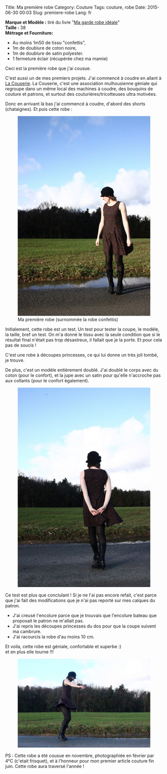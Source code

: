 Title: Ma première robe
Category: Couture
Tags: couture, robe
Date: 2015-06-30 00:03
Slug: premiere-robe
Lang: fr

**Marque et Modèle :** tiré du livre "[Ma garde robe idéale](http://www.marabout.com/la-garde-robe-ideale-9782501096843)"<br>
**Taille :** 38<br>
**Métrage et Fourniture:** <br>
- Au moins 1m50 de tissu "confettis", <br>
- 1m de doublure de coton noire, <br>
- 1m de doublure de satin polyester. <br>
- 1 fermeture éclair (récupérée chez ma mamie)<br>

Ceci est la première robe que j'ai cousue.

C'est aussi un de mes premiers projets. J'ai commencé à coudre en allant à [La Couserie](https://www.facebook.com/lacouserie?fref=nf). La Couserie, c'est une association mulhousienne géniale qui regroupe dans un même local des machines à coudre, des bouquins de couture et patrons, et surtout des couturières/tricotteuses ultra motivées.

Donc en arrivant là bas j'ai commencé à coudre, d'abord des shorts (chataignes). Et puis cette robe : 

<figure>
	<img src="/images/robe_confetti_1.JPG" alt="première robe 1">
	<figcaption> Ma première robe (surnommée la robe confettis)</figcaption>
</figure>

Initialement, cette robe est un test. Un test pour tester la coupe, le modèle, la taille, bref un test. 
On m'a donné le tissu avec la seule condition que si le résultat final n'était pas trop désastreux, il fallait que je la porte. Et pour cela pas de soucis ! 

C'est une robe à découpes princesses, ce qui lui donne un très joli tombé, je trouve. 

De plus, c'est un modèle entièrement doublé. J'ai doublé le corps avec du coton (pour le confort), et la jupe avec un satin pour qu'elle n'accroche pas aux collants (pour le confort également). 

<figure>
	<img src="/images/robe_confetti_2.JPG" alt="première robe 2">
</figure>

Ce test est plus que conclulant ! 
Si je ne l'ai pas encore refait, c'est parce que j'ai fait des modifications que je n'ai pas reporté sur mes calques du patron. <br>
- J'ai creusé l'encolure parce que je trouvais que l'encolure bateau que proposait le patron ne m'allait pas. <br>
- J'ai repris les découpes princesses du dos pour que la coupe suivent ma cambrure. <br>
- J'ai racourcis la robe d'au moins 10 cm. 

Et voila, cette robe est géniale, confortable et superbe :)<br>
et en plus elle tourne !!!
<figure>
	<img src="/images/robe_confetti_3.JPG" alt="première robe 3">
</figure>

PS : Cette robe a été cousue en novembre, photographiée en février par 4°C (c'etait frisquet), et à l'honneur pour mon premier article couture fin juin. Cette robe aura traversé l'année ! 